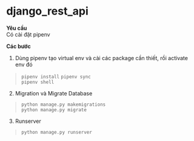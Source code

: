 # django_rest_api

**Yêu cầu**  
Có cài đặt pipenv

**Các bước**  
1. Dùng pipenv tạo virtual env và cài các package cần thiết, rồi activate env đó
> <code>pipenv install</code>
> <code>pipenv sync</code>  
> <code>pipenv shell</code>  
2. Migration và Migrate Database
> <code>python manage.py makemigrations</code>  
> <code>python manage.py migrate</code>  
3. Runserver
> <code>python manage.py runserver</code>  
